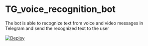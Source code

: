 # TG_voice_recognition_bot
The bot is able to recognize text from voice and video messages in Telegram and send the recognized text to the user

<a href="https://heroku.com/deploy?template=https://github.com/bugbounted/TG_voice_recognition_bot">
  <img src="https://www.herokucdn.com/deploy/button.svg" alt="Deploy">
</a>
